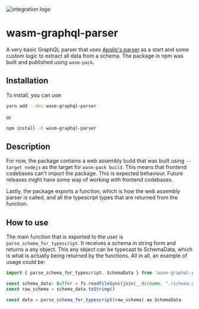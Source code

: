 ![integration logo](https://raw.githubusercontent.com/Luis-Domenech/wasm-graphql-parser/main/assets/imgs/integration.png)

# wasm-graphql-parser

A very basic GraphQL parser that uses [Apollo's parser](https://crates.io/crates/apollo-parser) as a start and some custom logic to extract all data from a schema. The package in npm was built and published using `wasm-pack`.

## Installation

To install, you can use:

```bash
yarn add --dev wasm-graphql-parser
```
or
```bash
npm install -D wasm-graphql-parser
```

## Description

For now, the package contains a web assembly build that was built using `--target nodejs` as the target for `wasm-pack build`. This means that frontend codebases can't import the package. This is expected behaviour. Future releases might have some way of working with frontend codebases.

Lastly, the package exports a function, which is how the web assembly parser is called, and all the typescript types that are returned from the function. 

## How to use
The main function that is exported to the user is `parse_schema_for_typescript`. It receives a schema in string form and returns a any object. This any object can be typecast to SchemaData, which is what is actually being returned by the functions. All in all, an example of usage could be:

```typescript
import { parse_schema_for_typescript, SchemaData } from 'wasm-graphql-parser'

const schema_data: Buffer = fs.readFileSync(join(__dirname, "./schema.graphql"))
const raw_schema = schema_data.toString()

const data = parse_schema_for_typescript(raw_schema) as SchemaData
```